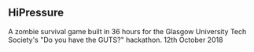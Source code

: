 ## HiPressure
A zombie survival game built in 36 hours for the Glasgow University Tech Society's "Do you have the GUTS?" hackathon.
12th October 2018
